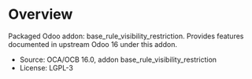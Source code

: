 # Overview

Packaged Odoo addon: base_rule_visibility_restriction. Provides features documented in upstream Odoo 16 under this addon.

- Source: OCA/OCB 16.0, addon base_rule_visibility_restriction
- License: LGPL-3
